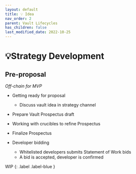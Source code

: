 ```yaml
---
layout: default
title: 💡 Idea
nav_order: 2
parent: Vault Lifecycles
has_children: false
last_modified_date: 2022-10-25
---
```


# 💡Strategy Development

## Pre-proposal
_Off-chain for MVP_

* Getting ready for proposal
    *	Discuss vault idea in strategy channel
* Prepare Vault Prospectus draft
* Working with crucibles to refine Prospectus
* Finalize Prospectus

* Developer bidding
	* Whitelisted developers submits Statement of Work bids
	* A bid is accepted, developer is confirmed

WIP
{: .label .label-blue }
